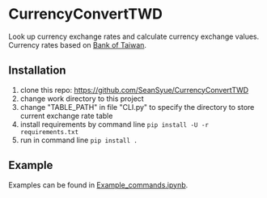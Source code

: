 # CurrencyConvertTWD
Look up currency exchange rates and calculate currency exchange values.
Currency rates based on [Bank of Taiwan](http://rate.bot.com.tw/xrt?Lang=en-US).

## Installation
1. clone this repo: https://github.com/SeanSyue/CurrencyConvertTWD
2. change work directory to this project 
3. change "TABLE_PATH" in file "CLI.py" to specify the directory to store current exchange rate table
4. install requirements by command line `pip install -U -r requirements.txt`
5. run in command line `pip install .`

## Example
Examples can be found in [Example_commands.ipynb](https://github.com/SeanSyue/CurrencyConvertTWD/blob/master/Example_commands.ipynb).
